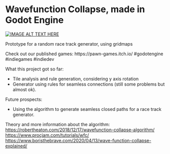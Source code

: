 # Wavefunction Collapse, made in Godot Engine
[![IMAGE ALT TEXT HERE](https://img.youtube.com/vi/gWxspGblaWc/0.jpg)](https://www.youtube.com/watch?v=gWxspGblaWc)
<p>Prototype for a random race track generator, using gridmaps
<p>Check out our published games:
https://pawn-games.itch.io/
#godotengine #indiegames #indiedev

What this project got so far:
 - Tile analysis and rule generation, considering y axis rotation
 - Generator using  rules for seamless connections (still some problems but almost ok).

Future prospects:
 - Using the algorithm to generate seamless closed paths for a race track generator.

Theory and more information about the algorithm:
https://robertheaton.com/2018/12/17/wavefunction-collapse-algorithm/
https://www.procjam.com/tutorials/wfc/
https://www.boristhebrave.com/2020/04/13/wave-function-collapse-explained/
